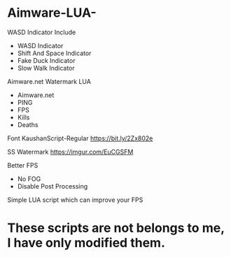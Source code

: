 # Aimware-LUA-
WASD Indicator Include

- WASD Indicator
- Shift And Space Indicator
- Fake Duck Indicator
- Slow Walk Indicator

Aimware.net Watermark LUA

 - Aimware.net
 - PING
 - FPS
 - Kills
 - Deaths
 
 Font KaushanScript-Regular
 https://bit.ly/2Zx802e
 
 SS Watermark
 https://imgur.com/EuCGSFM
 
 Better FPS
 
  - No FOG
  - Disable Post Processing
  
  Simple LUA script which can improve your FPS
  
   # These scripts are not belongs to me, I have only modified them.
 
 
 
 


